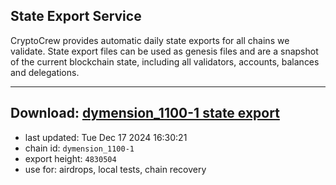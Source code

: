 ## State Export Service
CryptoCrew provides automatic daily state exports for all chains we validate. State export files can be used as genesis files and are a snapshot of the current blockchain state, including all validators, accounts, balances and delegations.

---
**Download: [dymension_1100-1 state export](https://dl-eu2.ccvalidators.com/SERVICE/dymension/dymension_1100-1_export_4830504.json)**
---

- last updated: Tue Dec 17 2024 16:30:21
- chain id: `dymension_1100-1`
- export height: `4830504`
- use for: airdrops, local tests, chain recovery
